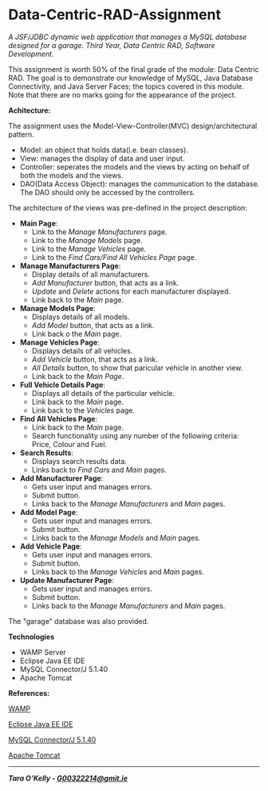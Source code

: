 # Data-Centric-RAD-Assignment
*A JSF/JDBC dynamic web application that manages a MySQL database designed for a garage. Third Year, Data Centric RAD, Software Development.*

This assignment is worth 50% of the final grade of the module: Data Centric RAD. The goal is to demonstrate our knowledge of MySQL, Java Database Connectivity, and Java Server Faces; the topics covered in this module. Note that there are no marks going for the appearance of the project.

**Achitecture:**

The assignment uses the Model-View-Controller(MVC) design/architectural pattern.

* Model: an object that holds data(i.e. bean classes).
* View: manages the display of data and user input.
* Controller: seperates the models and the views by acting on behalf of both the models and the views. 
* DAO(Data Access Object): manages the communication to the database. The DAO should only be accessed by the controllers.

The architecture of the views was pre-defined in the project description:

* **Main Page**:
  * Link to the *Manage Manufacturers* page.
  * Link to the *Manage Models* page.
  * Link to the *Manage Vehicles* page.
  * Link to the *Find Cars/Find All Vehicles Page* page. 
* **Manage Manufacturers Page**:
  * Display details of all manufacturers.
  * *Add Manufacturer* button, that acts as a link.
  * *Update* and *Delete* actions for each manufacturer displayed.
  * Link back to the *Main* page.
* **Manage Models Page**:
  * Displays details of all models.
  * *Add Model* button, that acts as a link.
  * Link back o the *Main* page.
* **Manage Vehicles Page**:
  * Displays details of all vehicles.
  * *Add Vehicle* button, that acts as a link.
  * *All Details* button, to show that paricular vehicle in another view.
  * Link back to the *Main Page*.
* **Full Vehicle Details Page**:
  * Displays all details of the particular vehicle.
  * Link back to the *Main* page.
  * Link back to the *Vehicles* page.
* **Find All Vehicles Page**:
  * Link back to the *Main* page.
  * Search functionality using any number of the following criteria: Price, Colour and Fuel.
* **Search Results**:
  * Displays search results data.
  * Links back to *Find Cars* and *Main* pages.
* **Add Manufacturer Page**:
  * Gets user input and manages errors.
  * Submit button.
  * Links back to the *Manage Manufacturers* and *Main* pages.
* **Add Model Page**:
  * Gets user input and manages errors.
  * Submit button.
  * Links back to the *Manage Models* and *Main* pages.
* **Add Vehicle Page**:
  * Gets user input and manages errors.
  * Submit button.
  * Links back to the *Manage Vehicles* and *Main* pages.
* **Update Manufacturer Page**:
  * Gets user input and manages errors.
  * Submit button.
  * Links back to the *Manage Manufacturers* and *Main* pages.

The "garage" database was also provided.

**Technologies**

* WAMP Server
* Eclipse Java EE IDE
* MySQL Connector/J 5.1.40
* Apache Tomcat

**References:**

[WAMP](http://www.wampserver.com/en/)

[Eclipse Java EE IDE](http://www.eclipse.org/downloads/packages/eclipse-ide-java-ee-developers/keplersr2)

[MySQL Connector/J 5.1.40](https://dev.mysql.com/downloads/connector/j/)

[Apache Tomcat](https://tomcat.apache.org/download-90.cgi)

-----

__*Tara O'Kelly - G00322214@gmit.ie*__ 